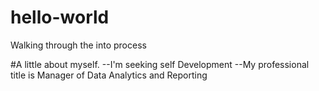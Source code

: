 # hello-world
Walking through the into process

#A little about myself.
--I'm seeking self Development
--My professional title is Manager of Data Analytics and Reporting
